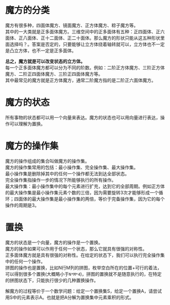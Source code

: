 # 魔方的分类
魔方有很多种，四面体魔方、镜面魔方、正方体魔方、粽子魔方等。  
其中的一大类就是正多面体魔方。三维空间中的正多面体有五种：正四面体、正六面体、正八面体、正十二面体、正二十面体。那么魔方的形状只能从这五种形状里面选择吗？。答案是否定的，只要能够让立方体绕着轴转就可以，立方体也不一定是凸立方体，也不一定是正多面体。

**总之，魔方就是可以改变状态的立方体。**      
每一个正多面体魔方都可以分为不同的阶数。例如：二阶正方体魔方、三阶正方体魔方、二阶正四面体魔方、三阶正四面体魔方等。    
其中最常见的魔方就是正方体魔方，通常二阶魔方指的是二阶正六面体魔方。

# 魔方的状态
所有事物的状态都可以用一个向量来表达。魔方的状态也可以用向量进行表达，操作可以理解为置换。    
# 魔方的操作集
魔方的操作组成的集合叫做魔方的操作集。  
魔方的操作集常用的包括：最小操作集、完全操作集、最大操作集。  
最小操作集是删除掉其中的任何一个操作都无法到达全部状态。  
完全操作集指操作一步的情况下所能够执行的所有操作。  
最大操作集：最小操作集中的每个元素进行扩充，达到它的全部周期。例如正方体的最大操作集是最小操作集元素个数的三倍，因为需要旋转3次才能够形成一个循环；四面体的最大操作集是最小操作集的两倍，等价于完备操作集，因为它的每个操作的周期是3。 

# 置换
魔方的状态是一个向量，魔方的操作是一个置换。  
魔方的操作如果可以作用于任何一个状态，那么它就具有很强的对称性。  
正多面体魔方就是具有很强的对称性。在给定的状态下，我们可以执行完全操作集中的任何一个操作。  
拼图的操作也是置换，比如N行M列的拼图，枚举空白所在的位置+可行的着法，可以得到很多个置换(大概略小于`N*M*4`)，拼图的置换就不是随意执行的，在特定的拼图状态下，只能执行很少的几种置换操作。  

解魔方的过程等价于一个数学问题：给定一个置换集S，给定一个置换A，请尝试用S中的元素表示A。也就是把A分解为置换集中元素乘积的形式。  